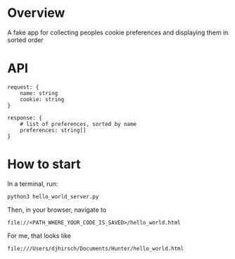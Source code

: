 # Overview

A fake app for collecting peoples cookie preferences and displaying them in sorted order

# API

```
request: {
    name: string
    cookie: string
}

response: {
    # list of preferences, sorted by name
    preferences: string[]
}
```

# How to start

In a terminal, run:

`python3 hello_world_server.py`

Then, in your browser, navigate to 

`file://<PATH_WHERE_YOUR_CODE_IS_SAVED>/hello_world.html`

For me, that looks like

`file:///Users/djhirsch/Documents/Hunter/hello_world.html`
